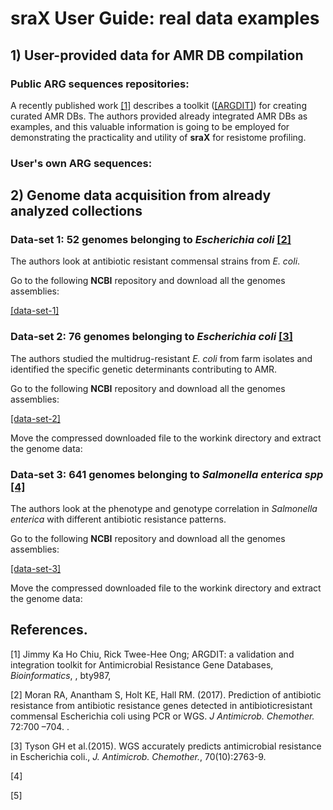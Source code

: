 # sraX User Guide: real data examples

## 1) User-provided data for AMR DB compilation
### Public ARG sequences repositories:
A recently published work [[1]](https://doi.org/10.1093/bioinformatics/bty987) describes a toolkit ([[ARGDIT]](https://github.com/phglab/ARGDIT)) for creating curated AMR DBs. The authors provided already integrated AMR DBs as examples, and this valuable information is going to be employed for demonstrating the practicality and utility of **sraX** for resistome profiling.



### User's own ARG sequences:

## 2) Genome data acquisition from already analyzed collections

### Data-set 1: 52 genomes belonging to _Escherichia coli_ [[2]](https://doi.org/10.1093/jac/dkw511)
The authors look at antibiotic resistant commensal strains from _E. coli_.

Go to the following **NCBI** repository and download all the genomes assemblies:

[[data-set-1]](https://www.ncbi.nlm.nih.gov/assembly?LinkName=bioproject_assembly_all&from_uid=335932)

### Data-set 2: 76 genomes belonging to _Escherichia coli_ [[3]](https://academic.oup.com/jac/article/70/10/2763/830949)
The authors studied the multidrug-resistant _E. coli_ from farm isolates and identified the specific genetic determinants contributing to AMR.

Go to the following **NCBI** repository and download all the genomes assemblies:

[[data-set-2]](https://www.ncbi.nlm.nih.gov/assembly?LinkName=bioproject_assembly_all&from_uid=266657)

Move the compressed downloaded file to the workink directory and extract the genome data: 


### Data-set 3: 641 genomes belonging to _Salmonella enterica spp_ [[4]]()

The authors look at the phenotype and genotype correlation in _Salmonella enterica_ with different antibiotic resistance patterns.

Go to the following **NCBI** repository and download all the genomes assemblies:

[[data-set-3]](https://www.ncbi.nlm.nih.gov/assembly?LinkName=bioproject_assembly_all&from_uid=242614)

Move the compressed downloaded file to the workink directory and extract the genome data:  


## References.
[1] Jimmy Ka Ho Chiu, Rick Twee-Hee Ong; ARGDIT: a validation and integration toolkit for Antimicrobial Resistance Gene Databases, _Bioinformatics_, , bty987, 

[2] Moran RA, Anantham S, Holt KE, Hall RM. (2017). Prediction of antibiotic resistance from antibiotic resistance genes detected in antibioticresistant commensal Escherichia coli using PCR or WGS. _J Antimicrob. Chemother._ 72:700 –704. .

[3] Tyson GH et al.(2015). WGS accurately predicts antimicrobial resistance in Escherichia coli., _J. Antimicrob. Chemother._, 70(10):2763-9.

[4]

[5]
